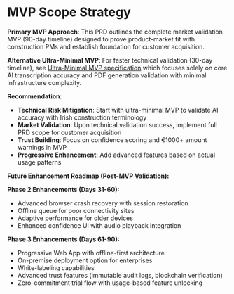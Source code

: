 # MVP Scope Strategy

**Primary MVP Approach**: This PRD outlines the complete market validation MVP (90-day timeline) designed to prove product-market fit with construction PMs and establish foundation for customer acquisition.

**Alternative Ultra-Minimal MVP**: For faster technical validation (30-day timeline), see [Ultra-Minimal MVP specification](mvp-minimal-validation.md) which focuses solely on core AI transcription accuracy and PDF generation validation with minimal infrastructure complexity.

**Recommendation**: 
- **Technical Risk Mitigation**: Start with ultra-minimal MVP to validate AI accuracy with Irish construction terminology
- **Market Validation**: Upon technical validation success, implement full PRD scope for customer acquisition
- **Trust Building**: Focus on confidence scoring and €1000+ amount warnings in MVP
- **Progressive Enhancement**: Add advanced features based on actual usage patterns

**Future Enhancement Roadmap (Post-MVP Validation):**

**Phase 2 Enhancements (Days 31-60):**
- Advanced browser crash recovery with session restoration
- Offline queue for poor connectivity sites
- Adaptive performance for older devices
- Enhanced confidence UI with audio playback integration

**Phase 3 Enhancements (Days 61-90):**
- Progressive Web App with offline-first architecture
- On-premise deployment option for enterprises
- White-labeling capabilities
- Advanced trust features (immutable audit logs, blockchain verification)
- Zero-commitment trial flow with usage-based feature unlocking
